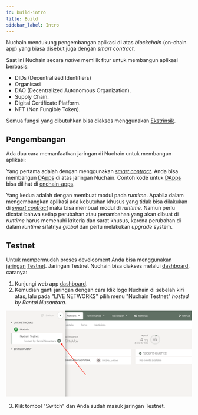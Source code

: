 ```yaml
---
id: build-intro
title: Build
sidebar_label: Intro
---
```


Nuchain mendukung pengembangan aplikasi di atas _blockchain_ (on-chain app) yang biasa disebut juga
dengan _smart contract_.

Saat ini Nuchain secara _native_ memilik fitur untuk membangun aplikasi berbasis:

- DIDs (Decentralized Identifiers)
- Organisasi
- DAO (Decentralized Autonomous Organization).
- Supply Chain.
- Digital Certificate Platform.
- NFT (Non Fungible Token).

Semua fungsi yang dibutuhkan bisa diakses menggunakan [Ekstrinsik](../learn/learn-extrinsic.md).

## Pengembangan

Ada dua cara memanfaatkan jaringan di Nuchain untuk membangun aplikasi:

Yang pertama adalah dengan menggunakan [_smart contract_](../general/glossary.md#kontrak-pintar).
Anda bisa membangun [DApps](../general/glossary.md#dapps) di atas jaringan Nuchain. Contoh kode
untuk [DApps](../general/glossary.md#dapps) bisa dilihat di
[onchain-apps](https://github.com/nusantarachain/onchain-apps).

Yang kedua adalah dengan membuat modul pada _runtime_. Apabila dalam mengembangkan aplikasi ada
kebutuhan khusus yang tidak bisa dilakukan di
[_smart contract_](../general/glossary.md#kontrak-pintar) maka bisa membuat modul di _runtime_.
Namun perlu dicatat bahwa setiap perubahan atau penambahan yang akan dibuat di _runtime_ harus
memenuhi kriteria dan sarat khusus, karena perubahan di dalam _runtime_ sifatnya _global_ dan perlu
melakukan _upgrade_ system.

## Testnet

Untuk mempermudah proses development Anda bisa menggunakan [jaringan](network.md)
[Testnet](../general/glossary.md#testnet). Jaringan Testnet Nuchain bisa diakses melalui
[dashboard](https://dashboard.nuchain.network), caranya:

1. Kunjungi web app [dashboard](https://dashboard.nuchain.network).
2. Kemudian ganti jaringan dengan cara klik logo Nuchain di sebelah kiri atas, lalu pada "LIVE
   NETWORKS" pilih menu "Nuchain Testnet" _hosted by Rantai Nusantara_.

![How to change Nuchain Testnet](/img/change-network-testnet.png)

3. Klik tombol "Switch" dan Anda sudah masuk jaringan Testnet.
